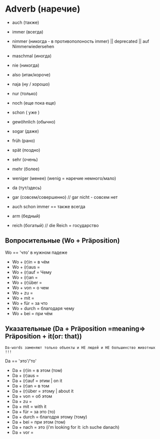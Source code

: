 # Adverb (наречие)

- auch (также)
- immer (всегда)
- nimmer  (никогда - в противополоность immer) || deprecated || auf Nimmerwiedersehen
- maschmal (иногда)
- nie (никогда)
- also (итак/короче)
- naja (ну / хорошо)
- nur (только)
- noch (еще  пока еще)
- schon ( уже )
- gewöhnlich (обычно)
- sogar (даже)
- früh (рано)
- spät (поздно)
- sehr (очень)
- mehr (более)
- weniger (менее) (wenig = наречие немного/мало)
- da (тут/здесь)
- gar (совсем/совершенно) // gar nicht - совсем нет

- auch schon immer == также всегда
- arm (бедный)
- reich (богатый) // die Reich = государство



## Вопросительные (Wo + Präposition)

Wo == 'что' в нужном падеже
 
- Wo + (r)in    = в чём
- Wo + (r)aus   = 
- Wo + (r)auf   = Чему
- Wo + (r)an    = 
- Wo + (r)über  = 
- Wo + von      = о чем
- Wo + zu       = 
- Wo + mit      = 
- Wo + für      = за что
- Wo + durch    = благодаря чему
- Wo + bei      = при чём

## Указательные (Da + Präposition =meaning=> Präposition + it(or: that))
`Da-words заменяют только объекты и НЕ людей и НЕ большинство животных !!!`

Da == 'это'/'то' 

- Da + (r)in    = в этом (том)
- Da + (r)aus   = 
- Da + (r)auf   = этим | on it
- Da + (r)an    = в том
- Da + (r)über  = этому | about it
- Da + von      = об этом
- Da + zu       = 
- Da + mit      = with it
- Da + für      = за это (то)
- Da + durch    = благодря этому (тому)
- Da + bei      = при этом (том)
- Da + nach     = это (i'm looking for it: ich suche danach)
- Da + vor      = 